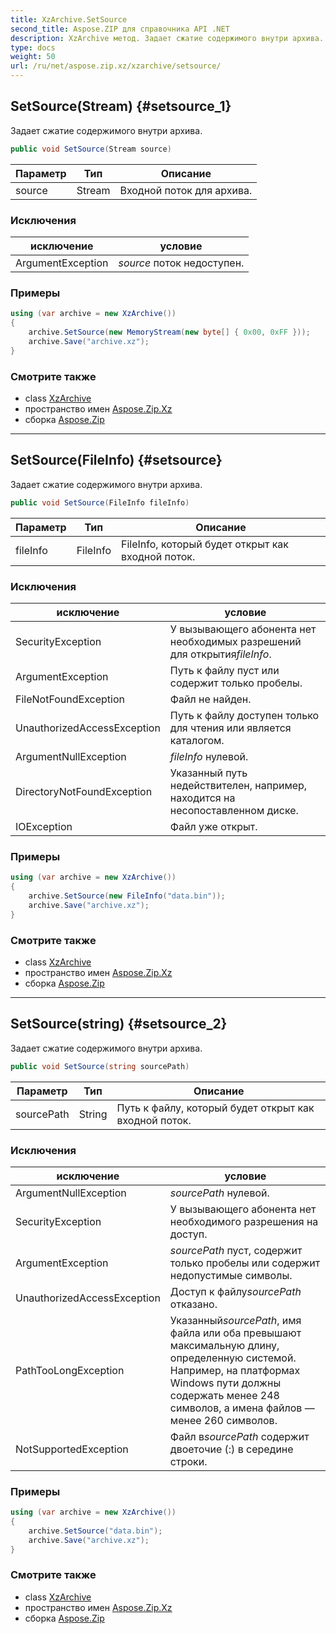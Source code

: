 ```yaml
---
title: XzArchive.SetSource
second_title: Aspose.ZIP для справочника API .NET
description: XzArchive метод. Задает сжатие содержимого внутри архива.
type: docs
weight: 50
url: /ru/net/aspose.zip.xz/xzarchive/setsource/
---
```

## SetSource(Stream) {#setsource_1}

Задает сжатие содержимого внутри архива.

```csharp
public void SetSource(Stream source)
```

| Параметр | Тип | Описание |
| --- | --- | --- |
| source | Stream | Входной поток для архива. |

### Исключения

| исключение | условие |
| --- | --- |
| ArgumentException | *source* поток недоступен. |

### Примеры

```csharp
using (var archive = new XzArchive())
{
    archive.SetSource(new MemoryStream(new byte[] { 0x00, 0xFF }));
    archive.Save("archive.xz");
}
```

### Смотрите также

* class [XzArchive](../)
* пространство имен [Aspose.Zip.Xz](../../xzarchive/)
* сборка [Aspose.Zip](../../../)

---

## SetSource(FileInfo) {#setsource}

Задает сжатие содержимого внутри архива.

```csharp
public void SetSource(FileInfo fileInfo)
```

| Параметр | Тип | Описание |
| --- | --- | --- |
| fileInfo | FileInfo | FileInfo, который будет открыт как входной поток. |

### Исключения

| исключение | условие |
| --- | --- |
| SecurityException | У вызывающего абонента нет необходимых разрешений для открытия*fileInfo*. |
| ArgumentException | Путь к файлу пуст или содержит только пробелы. |
| FileNotFoundException | Файл не найден. |
| UnauthorizedAccessException | Путь к файлу доступен только для чтения или является каталогом. |
| ArgumentNullException | *fileInfo* нулевой. |
| DirectoryNotFoundException | Указанный путь недействителен, например, находится на несопоставленном диске. |
| IOException | Файл уже открыт. |

### Примеры

```csharp
using (var archive = new XzArchive()) 
{
    archive.SetSource(new FileInfo("data.bin"));
    archive.Save("archive.xz");
}
```

### Смотрите также

* class [XzArchive](../)
* пространство имен [Aspose.Zip.Xz](../../xzarchive/)
* сборка [Aspose.Zip](../../../)

---

## SetSource(string) {#setsource_2}

Задает сжатие содержимого внутри архива.

```csharp
public void SetSource(string sourcePath)
```

| Параметр | Тип | Описание |
| --- | --- | --- |
| sourcePath | String | Путь к файлу, который будет открыт как входной поток. |

### Исключения

| исключение | условие |
| --- | --- |
| ArgumentNullException | *sourcePath* нулевой. |
| SecurityException | У вызывающего абонента нет необходимого разрешения на доступ. |
| ArgumentException | *sourcePath* пуст, содержит только пробелы или содержит недопустимые символы. |
| UnauthorizedAccessException | Доступ к файлу*sourcePath* отказано. |
| PathTooLongException | Указанный*sourcePath*, имя файла или оба превышают максимальную длину, определенную системой. Например, на платформах Windows пути должны содержать менее 248 символов, а имена файлов — менее 260 символов. |
| NotSupportedException | Файл в*sourcePath* содержит двоеточие (:) в середине строки. |

### Примеры

```csharp
using (var archive = new XzArchive()) 
{
    archive.SetSource("data.bin");
    archive.Save("archive.xz");
}
```

### Смотрите также

* class [XzArchive](../)
* пространство имен [Aspose.Zip.Xz](../../xzarchive/)
* сборка [Aspose.Zip](../../../)


